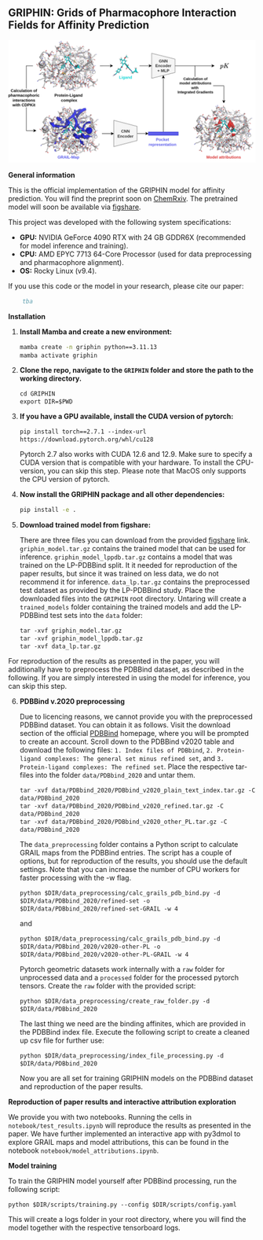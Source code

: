 ## GRIPHIN: Grids of Pharmacophore Interaction Fields for Affinity Prediction

![image](images/overview.png)

**General information**

This is the official implementation of the GRIPHIN model for affinity prediction.
You will find the preprint soon on [ChemRxiv]().
The pretrained model will soon be available via [figshare]().

This project was developed with the following system specifications:
- **GPU:** NVIDIA GeForce 4090 RTX with 24 GB GDDR6X (recommended for model inference and training).
- **CPU:** AMD EPYC 7713 64-Core Processor (used for data preprocessing and pharmacophore alignment).
- **OS:** Rocky Linux (v9.4).

If you use this code or the model in your research, please cite our paper:

```bibtex
    tba
```

**Installation**

1. **Install Mamba and create a new environment:**

    ```bash
    mamba create -n griphin python==3.11.13
    mamba activate griphin
    ```

2. **Clone the repo, navigate to the `GRIPHIN` folder and store the path to the working directory.**

    ```
    cd GRIPHIN
    export DIR=$PWD
    ```

3. **If you have a GPU available, install the CUDA version of pytorch:**

    ```
    pip install torch==2.7.1 --index-url https://download.pytorch.org/whl/cu128
    ```
    Pytorch 2.7 also works with CUDA 12.6 and 12.9.
    Make sure to specify a CUDA version that is compatible with your hardware.
    To install the CPU-version, you can skip this step.
    Please note that MacOS only supports the CPU version of pytorch.

4. **Now install the GRIPHIN package and all other dependencies:**

    ```bash
    pip install -e .
    ```

5. **Download trained model from figshare:**

    There are three files you can download from the provided [figshare](https://figshare.com/s/532ae463b3add3ffe732) link.
    `griphin_model.tar.gz` contains the trained model that can be used for inference.
    `griphin_model_lppdb.tar.gz` contains a model that was trained on the LP-PDBBind split.
    It it needed for reproduction of the paper results, but since it was trained on less data, we do not recommend it for inference.
    `data_lp.tar.gz` contains the preprocessed test dataset as provided by the LP-PDBBind study.
    Place the downloaded files into the `GRIPHIN` root directory. 
    Untaring will create a `trained_models` folder containing the trained models and add the LP-PDBBind test sets into the `data` folder:

    ```
    tar -xvf griphin_model.tar.gz 
    tar -xvf griphin_model_lppdb.tar.gz
    tar -xvf data_lp.tar.gz
    ```

For reproduction of the results as presented in the paper, you will additionally have to preprocess the PDBBind dataset, as described in the following.
If you are simply interested in using the model for inference, you can skip this step.

6. **PDBBind v.2020 preprocessing**

    Due to licencing reasons, we cannot provide you with the preprocessed PDBBind dataset. You can obtain it as follows.
    Visit the download section of the official [PDBBind](https://www.pdbbind-plus.org.cn/download) homepage, where you will be prompted to create an account. 
    Scroll down to the PDBBind v2020 table and download the following files:
        `1. Index files of PDBbind`, `2. Protein-ligand complexes: The general set minus refined set`, and `3. Protein-ligand complexes: The refined set`.
    Place the respective tar-files into the folder `data/PDBbind_2020` and untar them.

    ```
    tar -xvf data/PDBbind_2020/PDBbind_v2020_plain_text_index.tar.gz -C data/PDBbind_2020
    tar -xvf data/PDBbind_2020/PDBbind_v2020_refined.tar.gz -C data/PDBbind_2020
    tar -xvf data/PDBbind_2020/PDBbind_v2020_other_PL.tar.gz -C data/PDBbind_2020
    ```
    
    The `data_preprocessing` folder contains a Python script to calculate GRAIL maps from the PDBBind entries. The script has a couple of options, but for reproduction of the results, you should use the default settings. Note that you can increase the number of CPU workers for faster processing with the -w flag.

    ```
    python $DIR/data_preprocessing/calc_grails_pdb_bind.py -d $DIR/data/PDBbind_2020/refined-set -o $DIR/data/PDBbind_2020/refined-set-GRAIL -w 4
    ```

    and 

    ```
    python $DIR/data_preprocessing/calc_grails_pdb_bind.py -d $DIR/data/PDBbind_2020/v2020-other-PL -o $DIR/data/PDBbind_2020/v2020-other-PL-GRAIL -w 4
    ```

    Pytorch geometric datasets work internally with a `raw` folder for unprocessed data and a `processed` folder for the processed pytorch tensors. 
    Create the `raw` folder with the provided script:

    ```
    python $DIR/data_preprocessing/create_raw_folder.py -d $DIR/data/PDBbind_2020
    ```

    The last thing we need are the binding affinites, which are provided in the PDBBind index file. 
    Execute the following script to create a cleaned up csv file for further use:

    ```
    python $DIR/data_preprocessing/index_file_processing.py -d $DIR/data/PDBbind_2020
    ```

    Now you are all set for training GRIPHIN models on the PDBBind dataset and reproduction of the paper results. 

**Reproduction of paper results and interactive attribution exploration**

We provide you with two notebooks. 
Running the cells in `notebook/test_results.ipynb` will reproduce the results as presented in the paper.
We have further implemented an interactive app with py3dmol to explore GRAIL maps and model attributions, this can be found in the notebook `notebook/model_attributions.ipynb`.

**Model training**

To train the GRIPHIN model yourself after PDBBind processing, run the following script:

```
python $DIR/scripts/training.py --config $DIR/scripts/config.yaml
```

This will create a logs folder in your root directory, where you will find the model together with the respective tensorboard logs.
